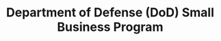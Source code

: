 ---
title: "Department of Defense (DoD) Small Business Program"
description: "The DoD’s Office of Small Business Programs maximizes opportunities for small businesses to contribute to national security by providing combat power for our troops and economic power for our nation."
url-link: "https://business.defense.gov/"
type: "HTML"
gov-only: "false"
is-external: "true"
publication-date: "January 01, 2023"
reading-time: "5"
resource-type: "Information Slick"
filter: "small-business"
audience: "industry-all-businesses"
branded-offerings: "small-business-support"
---
